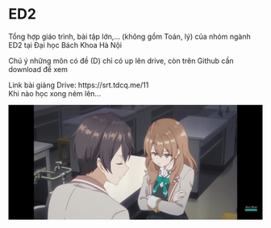 # ED2
<p>
Tổng hợp giáo trình, bài tập lớn,... (không gồm Toán, lý) của nhóm ngành ED2 tại Đại học Bách Khoa Hà Nội
</p>

<p>
Chú ý những môn có đề (D) chỉ có up lên drive, còn trên Github cần download để xem
</p>
<p>
Link bài giảng Drive: https://srt.tdcq.me/11<br>
Khi nào học xong ném lên...
</p>

<href>![>-<](asset/masha_angry.jpg)</href>
